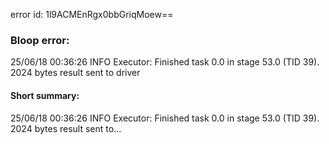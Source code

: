 error id: 1l9ACMEnRgx0bbGriqMoew==
### Bloop error:

25/06/18 00:36:26 INFO Executor: Finished task 0.0 in stage 53.0 (TID 39). 2024 bytes result sent to driver
#### Short summary: 

25/06/18 00:36:26 INFO Executor: Finished task 0.0 in stage 53.0 (TID 39). 2024 bytes result sent to...